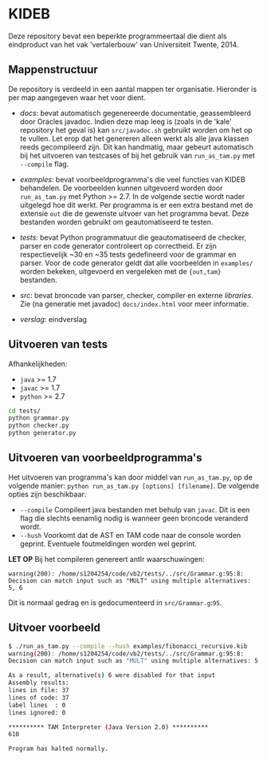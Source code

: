 KIDEB
==============
Deze repository bevat een beperkte programmeertaal die dient als eindproduct van
het vak 'vertalerbouw' van Universiteit Twente, 2014.

## Mappenstructuur
De repository is verdeeld in een aantal mappen ter organisatie. Hieronder is per
map aangegeven waar het voor dient.

* _docs_: bevat automatisch gegenereerde documentatie, geassembleerd door Oracles
          javadoc. Indien deze map leeg is (zoals in de 'kale' repository het geval
          is) kan `src/javadoc.sh` gebruikt worden om het op te vullen. Let erop dat
          het genereren alleen werkt als alle java klassen reeds gecompileerd zijn.
          Dit kan handmatig, maar gebeurt automatisch bij het uitvoeren van testcases
          of bij het gebruik van `run_as_tam.py` met `--compile` flag.

* _examples_: bevat voorbeeldprogramma's die veel functies van KIDEB behandelen. De
              voorbeelden kunnen uitgevoerd worden door `run_as_tam.py` met Python
              >= 2.7. In de volgende sectie wordt nader uitgelegd hoe dit werkt. Per
              programma is er een extra bestand met de extensie `out` die de gewenste
              uitvoer van het programma bevat. Deze bestanden worden gebruikt om
              geautomatiseerd te testen.

* _tests_: bevat Python programmatuur die geautomatiseerd de checker, parser en code
           generator controleert op correctheid. Er zijn respectievelijk ~30 en ~35
           tests gedefineerd voor de grammar en parser. Voor de code generator geldt 
           dat alle voorbeelden in `examples/` worden bekeken, uitgevoerd en vergeleken
           met de `{out,tam}` bestanden.

* _src_: bevat broncode van parser, checker, compiler en externe _libraries_. Zie (na
         generatie met javadoc) `docs/index.html` voor meer informatie.

* _verslag_: eindverslag

## Uitvoeren van tests
Afhankelijkheden:
 * `java` >= 1.7
 * `javac` >= 1.7
 * `python` >= 2.7

```bash
cd tests/
python grammar.py
python checker.py
python generator.py
```

## Uitvoeren van voorbeeldprogramma's
Het uitvoeren van programma's kan door middel van `run_as_tam.py`, op de volgende manier:
`python run_as_tam.py [options] [filename]`. De volgende opties zijn beschikbaar:

 * `--compile` Compileert java bestanden met behulp van `javac`. Dit is een flag die slechts
   eenamlig nodig is wanneer geen broncode veranderd wordt.
 * `--hush` Voorkomt dat de AST en TAM code naar de console worden geprint. Eventuele foutmeldingen
   worden wel geprint.

**LET OP** Bij het compileren genereert antlr waarschuwingen:

```
warning(200): /home/s1204254/code/vb2/tests/../src/Grammar.g:95:8: 
Decision can match input such as "MULT" using multiple alternatives: 5, 6
```

Dit is normaal gedrag en is gedocumenteerd in `src/Grammar.g`:`95`.

## Uitvoer voorbeeld
```bash
$ ./run_as_tam.py --compile --hush examples/fibonacci_recursive.kib 
warning(200): /home/s1204254/code/vb2/tests/../src/Grammar.g:95:8: 
Decision can match input such as "MULT" using multiple alternatives: 5, 6

As a result, alternative(s) 6 were disabled for that input
Assembly results:
lines in file: 37
lines of code: 37
label lines  : 0
lines ignored: 0

********** TAM Interpreter (Java Version 2.0) **********
610

Program has halted normally.
```
